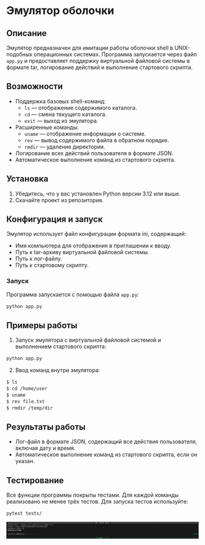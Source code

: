 # Эмулятор оболочки

## Описание
Эмулятор предназначен для имитации работы оболочки shell в UNIX-подобных операционных системах. Программа запускается через файл `app.py` и предоставляет поддержку виртуальной файловой системы в формате tar, логирование действий и выполнение стартового скрипта.

## Возможности
- Поддержка базовых shell-команд:
  - `ls` — отображение содержимого каталога.
  - `cd` — смена текущего каталога.
  - `exit` — выход из эмулятора.
- Расширенные команды:
  - `uname` — отображение информации о системе.
  - `rev` — вывод содержимого файла в обратном порядке.
  - `rmdir` — удаление директории.
- Логирование всех действий пользователя в формате JSON.
- Автоматическое выполнение команд из стартового скрипта.

## Установка
1. Убедитесь, что у вас установлен Python версии 3.12 или выше.
2. Скачайте проект из репозитория.

## Конфигурация и запуск
Эмулятор использует файл конфигурации формата ini, содержащий:
- Имя компьютера для отображения в приглашении к вводу.
- Путь к tar-архиву виртуальной файловой системы.
- Путь к лог-файлу.
- Путь к стартовому скрипту.

### Запуск
Программа запускается с помощью файла `app.py`:
```bash
python app.py
```

## Примеры работы
1. Запуск эмулятора с виртуальной файловой системой и выполнением стартового скрипта:
```bash
python app.py
```
2. Ввод команд внутри эмулятора:
```bash
$ ls
$ cd /home/user
$ uname
$ rev file.txt
$ rmdir /temp/dir
```

## Результаты работы
- Лог-файл в формате JSON, содержащий все действия пользователя, включая дату и время.
- Автоматическое выполнение команд из стартового скрипта, если он указан.

## Тестирование
Все функции программы покрыты тестами. Для каждой команды реализовано не менее трёх тестов. Для запуска тестов используйте:
```bash
pytest tests/
```
![Скриншот тестов](https://github.com/TheXomgs/ZZZShellEmu/blob/main/1.jpg?raw=true)

